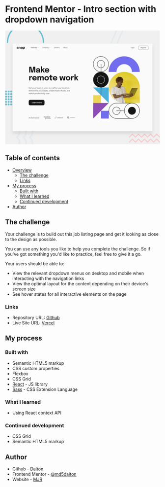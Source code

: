 # Frontend Mentor - Intro section with dropdown navigation

![Design preview for the Intro section with dropdown navigation coding challenge](./design/desktop-preview.jpg)

## Table of contents

- [Overview](#overview)
  - [The challenge](#the-challenge)
  - [Links](#links)
- [My process](#my-process)
  - [Built with](#built-with)
  - [What I learned](#what-i-learned)
  - [Continued development](#continued-development)
- [Author](#author)

## The challenge

Your challenge is to build out this job listing page and get it looking as close to the design as possible.

You can use any tools you like to help you complete the challenge. So if you've got something you'd like to practice, feel free to give it a go.

Your users should be able to:

- View the relevant dropdown menus on desktop and mobile when interacting with the navigation links
- View the optimal layout for the content depending on their device's screen size
- See hover states for all interactive elements on the page

### Links

- Repository URL: [Github](https://github.com/md5dalton/intro-dropdown-nav)
- Live Site URL: [Vercel](https://intro-dropdown-nav.vercel.app)
<!-- - Solution URL: [Frontend Mentor](https://www.frontendmentor.io/challenges) -->


## My process

### Built with

- Semantic HTML5 markup
- CSS custom properties
- Flexbox
- CSS Grid
- [React](https://reactjs.org/) - JS library
- [Sass](https://sass-lang.com/) - CSS Extension Language

### What I learned

 - Using React context API

### Continued development

- CSS Grid
- Semantic HTML5 markup

## Author

- Github - [Dalton](https://github.com/md5dalton)
- Frontend Mentor - [@md5dalton](https://www.frontendmentor.io/profile/md5dalton)
- Website - [MJR](https://dalton.vercel.app)